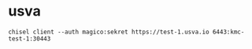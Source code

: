 # usva

```console
chisel client --auth magico:sekret https://test-1.usva.io 6443:kmc-test-1:30443
```
